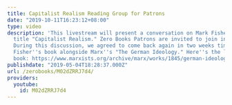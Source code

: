 ```yaml
---
title: Capitalist Realism Reading Group for Patrons
date: "2019-10-11T16:23:12+08:00"
type: video
description: 'This livestream will present a conversation on Mark Fisher''s classic
  title "Capitalist Realism." Zero Books Patrons are invited to join in the conversation.
  During this discussion, we agreed to come back again in two weeks time to consider
  Fisher''s book alongside Marx''s "The German Ideology." Here''s the link to that
  book: https://www.marxists.org/archive/marx/works/1845/german-ideology/'
publishdate: "2019-05-04T18:28:37.000Z"
url: /zerobooks/M02dZRRJ7d4/
providers:
  youtube:
    id: M02dZRRJ7d4
---
```

